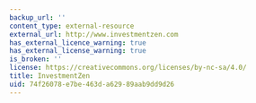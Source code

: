 ```yaml
---
backup_url: ''
content_type: external-resource
external_url: http://www.investmentzen.com
has_external_licence_warning: true
has_external_license_warning: true
is_broken: ''
license: https://creativecommons.org/licenses/by-nc-sa/4.0/
title: InvestmentZen
uid: 74f26078-e7be-463d-a629-89aab9dd9d26
---
```

